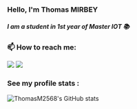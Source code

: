 <h3> Hello, I'm Thomas MIRBEY</h3>
<h5>I am a student in 1st year of Master IOT 📚<h5>

<h3>📫 How to reach me: </h3>

[<img src="https://img.shields.io/badge/Gmail-D14836?style=for-the-badge&logo=gmail&logoColor=white">](mailto:thomas.mirbey@edu.univ-fcomte.fr)
[<img src="https://img.shields.io/badge/LinkedIn-0077B5?style=for-the-badge&logo=linkedin&logoColor=white">](https://fr.linkedin.com/in/thomas-mirbey)

### See my profile stats :
![ThomasM2568's GitHub stats](https://github-readme-stats.vercel.app/api/top-langs/?username=thomasm2568&theme=transparent&layout=compact&langs_count=10)
 <!--

![ThomasM2568's GitHub stats](https://github-readme-stats.vercel.app/api?username=thomasm2568&theme=transparent&show_icons=true)
-->

<!--

**ThomasM2568/ThomasM2568** is a ✨ _special_ ✨ repository because its `README.md` (this file) appears on your GitHub profile.

Here are some ideas to get you started:


- 👯 I’m looking to collaborate on ...
- 🤔 I’m looking for help with ...

- 😄 Pronouns: ...
- ⚡ Fun fact: ...
-->
